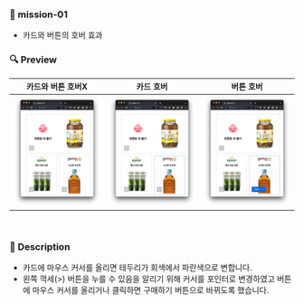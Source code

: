 ### 📌 mission-01

- 카드와 버튼의 호버 효과
  <br />

### 🔍 Preview

|         카드와 버튼 호버X         |                  카드 호버                   |                   버튼 호버                    |
| :-------------------------------: | :------------------------------------------: | :--------------------------------------------: |
| <img src="./images/readme.png" /> | <img src="./images/readme-card-hover.png" /> | <img src="./images/readme-button-hover.png" /> |

  <br />
  
### 📝 Description

- 카드에 마우스 커서를 올리면 테두리가 회색에서 파란색으로 변합니다.
- 왼쪽 꺽세(>) 버튼을 누를 수 있음을 알리기 위해 커서를 포인터로 변경하였고 버튼에 마우스 커서를 올리거나 클릭하면 구매하기 버튼으로 바뀌도록 했습니다.
